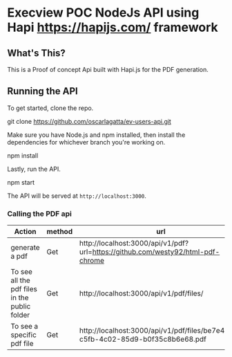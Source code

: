 # Execview POC NodeJs API using Hapi https://hapijs.com/ framework 

## What's This?

This is a Proof of concept Api built with Hapi.js for the PDF generation. 

## Running the API

To get started, clone the repo.

git clone https://github.com/oscarlagatta/ev-users-api.git

Make sure you have Node.js and npm installed, then install the dependencies for whichever branch you're working on.

npm install

Lastly, run the API.

npm start

The API will be served at `http://localhost:3000`.


### Calling the PDF api

|Action | method     | url       |
|---- | ------------ | ------------|
|generate a pdf    | Get      | http://localhost:3000/api/v1/pdf?url=https://github.com/westy92/html-pdf-chrome  |
| To see all the pdf files in the public folder   | Get  | http://localhost:3000/api/v1/pdf/files/ |
|To see a specific pdf file   | Get        | http://localhost:3000/api/v1/pdf/files/be7e4509-c5fb-4c02-85d9-b0f35c8b6e68.pdf |
